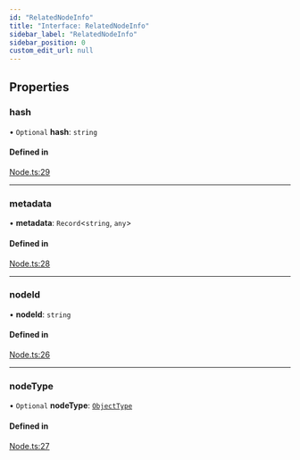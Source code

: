 ```yaml
---
id: "RelatedNodeInfo"
title: "Interface: RelatedNodeInfo"
sidebar_label: "RelatedNodeInfo"
sidebar_position: 0
custom_edit_url: null
---
```


## Properties

### hash

• `Optional` **hash**: `string`

#### Defined in

[Node.ts:29](https://github.com/run-llama/llamascript/blob/4649536/packages/core/src/Node.ts#L29)

___

### metadata

• **metadata**: `Record`<`string`, `any`\>

#### Defined in

[Node.ts:28](https://github.com/run-llama/llamascript/blob/4649536/packages/core/src/Node.ts#L28)

___

### nodeId

• **nodeId**: `string`

#### Defined in

[Node.ts:26](https://github.com/run-llama/llamascript/blob/4649536/packages/core/src/Node.ts#L26)

___

### nodeType

• `Optional` **nodeType**: [`ObjectType`](../enums/ObjectType.md)

#### Defined in

[Node.ts:27](https://github.com/run-llama/llamascript/blob/4649536/packages/core/src/Node.ts#L27)
